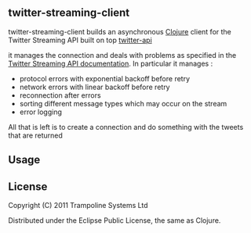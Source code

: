 ## twitter-streaming-client ##

twitter-streaming-client builds an asynchronous [Clojure](http://clojure.org) client for the Twitter Streaming API built on 
top  [twitter-api](https://github.com/adamwynne/twitter-api)

it manages the connection and deals with problems as specified in the [Twitter Streaming API documentation](https://dev.twitter.com/docs/streaming-api/concepts#connecting). In particular it manages :

* protocol errors with exponential backoff before retry
* network errors with linear backoff before retry
* reconnection after errors
* sorting different message types which may occur on the stream
* error logging

All that is left is to create a connection and do something with the tweets that are returned

## Usage ##




## License ##

Copyright (C) 2011 Trampoline Systems Ltd

Distributed under the Eclipse Public License, the same as Clojure.
